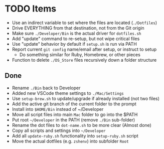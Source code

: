 # TODO Items

- Use an indirect variable to set where the files are located (`./Dotfiles`)
- Drive EVERYTHING from that destination, not from the Git origin
- Make sure `./Developer/Bin` is the actual driver for `dotfiles.sh`
- Add "update" command to re-setup, but not wipe critical files
- Use "update" behavior by default if `setup.sh` is run via PATH
- Report current `git config` name/email after setup, or instruct to setup
    - Do something similar for Ruby, Homebrew, or other pieces
- Function to delete `./DS_Store` files recursively down a folder structure 



## Done

- Rename `./Bin` back to Developer
- Added new VSCode theme settings to `./Mac/Settings`
- Use `setup-brew.sh` to update/upgrade if already installed (not two files)
- Add the active git branch of the current folder to the prompt
- Install into `$HOME/Bin` instead of ~/Developer
- Move all script files into main `Mac` folder to go into the $PATH
- Put root `~/Developer` in the PATH (remove `./Bin` sub-folder)
- Rename the dot files to `dot-name.sh` to be more clear (Almost done)
- Copy all scripts and settings into `~/Developer`
- Add all `update-ruby.sh` functionality into `setup-ruby.sh` script
- Move the actual dotfiles (e.g. `zshenv`) into subfolder `Root`






